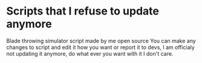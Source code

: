 # Scripts that I refuse to update anymore
Blade throwing simulator script made by me open source
You can make any changes to script and edit it how you want or report it to devs, I am officialy not updating it anymore, do what ever you want with it I don't care.
